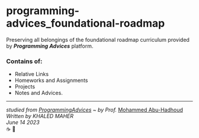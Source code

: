 # programming-advices_foundational-roadmap
Preserving all belongings of the foundational roadmap curriculum provided by ***Programming Advices*** platform.

### Contains of:

- Relative Links
- Homeworks and Assignments 
- Projects 
- Notes and Advices.

---

*studied from [ProgrammingAdvices](https://programmingadvices.com/p/roadmap) ~ by Prof.* [Mohammed Abu-Hadhoud](https://www.linkedin.com/in/abuhadhoud/) \
*Written by KHALED MAHER* \
*June 14 2023*  \
:coffee: :repeat: 

